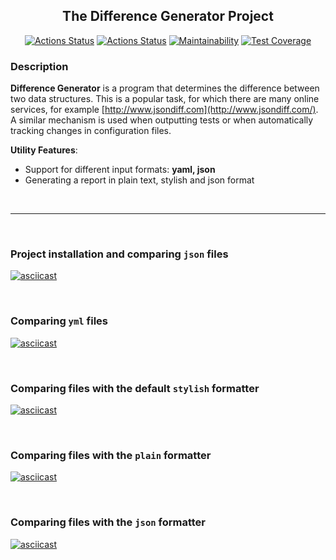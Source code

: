 <div align="center">

  ## The Difference Generator Project

  <a href="">[![Actions Status](https://github.com/arzartden/frontend-project-lvl2/workflows/hexlet-check/badge.svg)](https://github.com/arzartden/frontend-project-lvl2/actions/workflows/hexlet-check.yml)</a>
  <a href="">[![Actions Status](https://github.com/arzartden/frontend-project-lvl2/workflows/gendiff/badge.svg)](https://github.com/arzartden/frontend-project-lvl2/actions/workflows/makelint.yml)</a>
  <a href="">[![Maintainability](https://api.codeclimate.com/v1/badges/87590281bca5ba34328c/maintainability)](https://codeclimate.com/github/arzartden/frontend-project-lvl2/maintainability)</a>
  <a href="">[![Test Coverage](https://api.codeclimate.com/v1/badges/87590281bca5ba34328c/test_coverage)](https://codeclimate.com/github/arzartden/frontend-project-lvl2/test_coverage)</a>

</div>

### Description

**Difference Generator** is a program that determines the difference between two data structures. This is a popular task, for which there are many online services, for example [http://www.jsondiff.com](http://www.jsondiff.com/). A similar mechanism is used when outputting tests or when automatically tracking changes in configuration files.

  **Utility Features**:

- Support for different input formats: **yaml, json**
- Generating a report in plain text, stylish and json format

<br>

---

<br>

### Project installation and comparing `json` files

[![asciicast](https://asciinema.org/a/xdyiNjskrhc04xL3ipSmlLnCA.svg)](https://asciinema.org/a/xdyiNjskrhc04xL3ipSmlLnCA)

<br>

### Comparing `yml` files

[![asciicast](https://asciinema.org/a/JSoiCmUnGgXmtdT1YthgGh3g1.svg)](https://asciinema.org/a/JSoiCmUnGgXmtdT1YthgGh3g1)

<br>

### Comparing files with the default `stylish` formatter

[![asciicast](https://asciinema.org/a/5Uo5Ma8rRNdiSsTbjJDI3Rmi8.svg)](https://asciinema.org/a/5Uo5Ma8rRNdiSsTbjJDI3Rmi8)

<br>

### Comparing files with the `plain` formatter

[![asciicast](https://asciinema.org/a/ci2uMuz5LgzlduCLcaSQbhGTk.svg)](https://asciinema.org/a/ci2uMuz5LgzlduCLcaSQbhGTk)

<br>

### Comparing files with the `json` formatter

[![asciicast](https://asciinema.org/a/E6c8fWKvkjeMxchtzpNe7dsAy.svg)](https://asciinema.org/a/E6c8fWKvkjeMxchtzpNe7dsAy)
